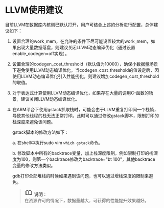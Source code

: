 # LLVM使用建议

目前LLVM在数据库内核侧已默认打开，用户可结合上述的分析进行配置，总体建议如下：

1.  设置合理的work\_mem，在允许的条件下尽可能设置较大的work\_mem，如果出现大量数据落盘，则建议关闭LLVM动态编译优化（通过设置enable\_codegen=off实现）。
2.  设置合理的codegen\_cost\_threshold（默认值为10000），确保小数据量场景下避免使用LLVM动态编译优化。当codegen\_cost\_threshold的值设定后，因使用LLVM动态编译优化引入性能劣化，则建议增加codegen\_cost\_threshold的取值。
3.  对于表达式计算使用LLVM动态编译优化，如果存在大量的调用C-函数的场景，建议关闭LLVM动态编译优化。
4. 在ARM平台下使用gstack抓取栈时，可能会由于LLVM重复打印同一个栈帧，导致其他线程的栈无法正常打印。此时可以通过修改gstack脚本，限制打印的栈深度来避免该问题。

    gstack脚本的修改方法如下：
    
    a.   在shell中执行sudo vim `which gstack`命令。
    
    b.  修改脚本中所有的backtrace变量，加上栈深度限制，例如限制打印的栈深度为100，则第一个backtrace修改为backtrace="bt 100"，其他backtrace变量的修改方法类似。
    
    gdb打印全部堆栈的时候如果遇到该问题，也可以通过增栈深度的限制来避免。

    >![](public_sys-resources/icon-note.png) **说明：**   
    >在资源许可的情况下，数据量越大，可获得的性能提升效果越好。  

